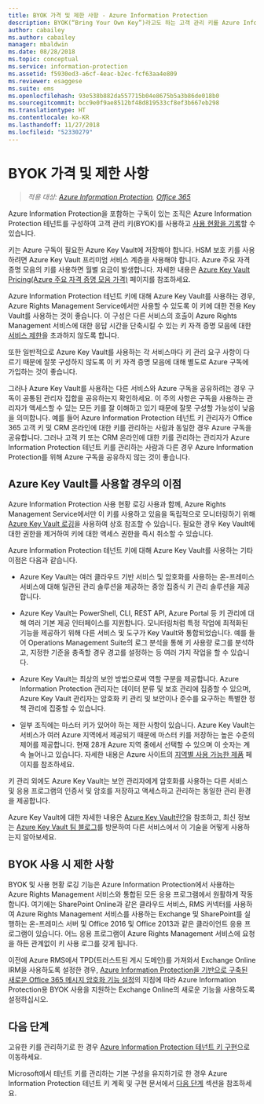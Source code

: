 ```yaml
---
title: BYOK 가격 및 제한 사항 - Azure Information Protection
description: BYOK(“Bring Your Own Key”)라고도 하는 고객 관리 키를 Azure Information Protection에서 사용할 때의 제한 사항에 대해 알아봅니다.
author: cabailey
ms.author: cabailey
manager: mbaldwin
ms.date: 08/28/2018
ms.topic: conceptual
ms.service: information-protection
ms.assetid: f5930ed3-a6cf-4eac-b2ec-fcf63aa4e809
ms.reviewer: esaggese
ms.suite: ems
ms.openlocfilehash: 93e538b882da557715b04e8675b5a3b86de018b0
ms.sourcegitcommit: bcc9e0f9ae8512bf48d819533cf8ef3b667eb298
ms.translationtype: HT
ms.contentlocale: ko-KR
ms.lasthandoff: 11/27/2018
ms.locfileid: "52330279"
---
```

# <a name="byok-pricing-and-restrictions"></a>BYOK 가격 및 제한 사항

>*적용 대상: [Azure Information Protection](https://azure.microsoft.com/pricing/details/information-protection), [Office 365](http://download.microsoft.com/download/E/C/F/ECF42E71-4EC0-48FF-AA00-577AC14D5B5C/Azure_Information_Protection_licensing_datasheet_EN-US.pdf)*


Azure Information Protection을 포함하는 구독이 있는 조직은 Azure Information Protection 테넌트를 구성하여 고객 관리 키(BYOK)를 사용하고 [사용 현황을 기록](./log-analyze-usage.md)할 수 있습니다. 

키는 Azure 구독이 필요한 Azure Key Vault에 저장해야 합니다. HSM 보호 키를 사용하려면 Azure Key Vault 프리미엄 서비스 계층을 사용해야 합니다. Azure 주요 자격 증명 모음의 키를 사용하면 월별 요금이 발생합니다. 자세한 내용은 [Azure Key Vault Pricing(Azure 주요 자격 증명 모음 가격)](https://azure.microsoft.com/pricing/details/key-vault/) 페이지를 참조하세요.

Azure Information Protection 테넌트 키에 대해 Azure Key Vault를 사용하는 경우, Azure Rights Management Service에서만 사용할 수 있도록 이 키에 대한 전용 Key Vault를 사용하는 것이 좋습니다. 이 구성은 다른 서비스의 호출이 Azure Rights Management 서비스에 대한 응답 시간을 단축시킬 수 있는 키 자격 증명 모음에 대한 [서비스 제한](/azure/key-vault/key-vault-service-limits)을 초과하지 않도록 합니다.  

또한 일반적으로 Azure Key Vault를 사용하는 각 서비스마다 키 관리 요구 사항이 다르기 때문에 잘못 구성하지 않도록 이 키 자격 증명 모음에 대해 별도로 Azure 구독에 가입하는 것이 좋습니다. 

그러나 Azure Key Vault를 사용하는 다른 서비스와 Azure 구독을 공유하려는 경우 구독이 공통된 관리자 집합을 공유하는지 확인하세요. 이 주의 사항은 구독을 사용하는 관리자가 액세스할 수 있는 모든 키를 잘 이해하고 있기 때문에 잘못 구성할 가능성이 낮음을 의미합니다. 예를 들어 Azure Information Protection 테넌트 키 관리자가 Office 365 고객 키 및 CRM 온라인에 대한 키를 관리하는 사람과 동일한 경우 Azure 구독을 공유합니다. 그러나 고객 키 또는 CRM 온라인에 대한 키를 관리하는 관리자가 Azure Information Protection 테넌트 키를 관리하는 사람과 다른 경우 Azure Information Protection를 위해 Azure 구독을 공유하지 않는 것이 좋습니다.

## <a name="benefits-of-using-azure-key-vault"></a>Azure Key Vault를 사용할 경우의 이점

Azure Information Protection 사용 현황 로깅 사용과 함께, Azure Rights Management Service에서만 이 키를 사용하고 있음을 독립적으로 모니터링하기 위해 [Azure Key Vault 로깅](/azure/key-vault/key-vault-logging)을 사용하여 상호 참조할 수 있습니다. 필요한 경우 Key Vault에 대한 권한을 제거하여 키에 대한 액세스 권한을 즉시 취소할 수 있습니다.

Azure Information Protection 테넌트 키에 대해 Azure Key Vault를 사용하는 기타 이점은 다음과 같습니다.

- Azure Key Vault는 여러 클라우드 기반 서비스 및 암호화를 사용하는 온-프레미스 서비스에 대해 일관된 관리 솔루션을 제공하는 중앙 집중식 키 관리 솔루션을 제공합니다.

- Azure Key Vault는 PowerShell, CLI, REST API, Azure Portal 등 키 관리에 대해 여러 기본 제공 인터페이스를 지원합니다. 모니터링처럼 특정 작업에 최적화된 기능을 제공하기 위해 다른 서비스 및 도구가 Key Vault와 통합되었습니다. 예를 들어 Operations Management Suite의 로그 분석을 통해 키 사용량 로그를 분석하고, 지정한 기준을 충족할 경우 경고를 설정하는 등 여러 가지 작업을 할 수 있습니다.

- Azure Key Vault는 최상의 보안 방법으로써 역할 구분을 제공합니다. Azure Information Protection 관리자는 데이터 분류 및 보호 관리에 집중할 수 있으며, Azure Key Vault 관리자는 암호화 키 관리 및 보안이나 준수를 요구하는 특별한 정책 관리에 집중할 수 있습니다.

- 일부 조직에는 마스터 키가 있어야 하는 제한 사항이 있습니다. Azure Key Vault는 서비스가 여러 Azure 지역에서 제공되기 때문에 마스터 키를 저장하는 높은 수준의 제어를 제공합니다. 현재 28개 Azure 지역 중에서 선택할 수 있으며 이 숫자는 계속 늘어나고 있습니다. 자세한 내용은 Azure 사이트의 [지역별 사용 가능한 제품](https://azure.microsoft.com/regions/services/) 페이지를 참조하세요.

키 관리 외에도 Azure Key Vault는 보안 관리자에게 암호화를 사용하는 다른 서비스 및 응용 프로그램의 인증서 및 암호를 저장하고 액세스하고 관리하는 동일한 관리 환경을 제공합니다. 

Azure Key Vault에 대한 자세한 내용은 [Azure Key Vault란?](/azure/key-vault/key-vault-whatis)을 참조하고, 최신 정보는 [Azure Key Vault 팀 블로그](https://cloudblogs.microsoft.com/kv/)를 방문하여 다른 서비스에서 이 기술을 어떻게 사용하는지 알아보세요.

## <a name="restrictions-when-using-byok"></a>BYOK 사용 시 제한 사항

BYOK 및 사용 현황 로깅 기능은 Azure Information Protection에서 사용하는 Azure Rights Management 서비스와 통합된 모든 응용 프로그램에서 원활하게 작동합니다. 여기에는 SharePoint Online과 같은 클라우드 서비스, RMS 커넥터를 사용하여 Azure Rights Management 서비스를 사용하는 Exchange 및 SharePoint를 실행하는 온-프레미스 서버 및 Office 2016 및 Office 2013과 같은 클라이언트 응용 프로그램이 있습니다. 어느 응용 프로그램이 Azure Rights Management 서비스에 요청을 하든 관계없이 키 사용 로그를 갖게 됩니다.

이전에 Azure RMS에서 TPD(트러스트된 게시 도메인)를 가져와서 Exchange Online IRM을 사용하도록 설정한 경우, [Azure Information Protection을 기반으로 구축된 새로운 Office 365 메시지 암호화 기능 설정](https://support.office.com/article/7ff0c040-b25c-4378-9904-b1b50210d00e)의 지침에 따라 Azure Information Protection용 BYOK 사용을 지원하는 Exchange Online의 새로운 기능을 사용하도록 설정하십시오.

## <a name="next-steps"></a>다음 단계

고유한 키를 관리하기로 한 경우 [Azure Information Protection 테넌트 키 구현](plan-implement-tenant-key.md#implementing-byok-for-your-azure-information-protection-tenant-key)으로 이동하세요.

Microsoft에서 테넌트 키를 관리하는 기본 구성을 유지하기로 한 경우 Azure Information Protection 테넌트 키 계획 및 구현 문서에서 [다음 단계](plan-implement-tenant-key.md#next-steps) 섹션을 참조하세요.

